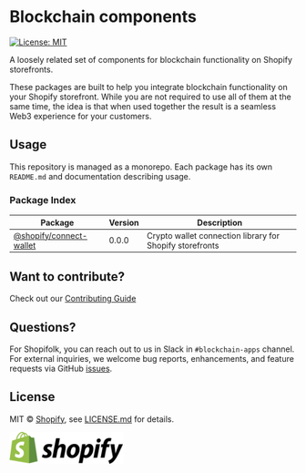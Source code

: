 # Blockchain components

[![License: MIT](https://img.shields.io/badge/License-MIT-green.svg)](LICENSE.md)

A loosely related set of components for blockchain functionality on Shopify storefronts.

These packages are built to help you integrate blockchain functionality on your Shopify storefront. While you are not required to use all of them at the same time, the idea is that when used together the result is a seamless Web3 experience for your customers.

## Usage

This repository is managed as a monorepo. Each package has its own `README.md` and documentation describing usage.

### Package Index

| Package | Version | Description |
| ------- | ------- | ----------- |
| [@shopify/connect-wallet](packages/connect-wallet) | 0.0.0 | Crypto wallet connection library for Shopify storefronts |

## Want to contribute?

Check out our [Contributing Guide](./.github/CONTRIBUTING.md)

## Questions?

For Shopifolk, you can reach out to us in Slack in `#blockchain-apps` channel. For external inquiries, we welcome bug reports, enhancements, and feature requests via GitHub [issues](https://github.com/Shopify/blockchain-kit/issues).

## License

MIT &copy; [Shopify](https://shopify.com/), see [LICENSE.md](LICENSE.md) for details.

[<img src="images/shopify.svg" alt="Shopify" width="200" />](https://www.shopify.com/)
